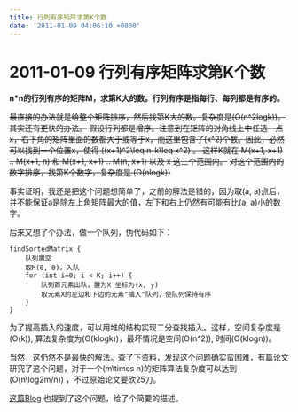 ```yaml
---
title: 行列有序矩阵求第K个数
date: '2011-01-09 04:06:10 +0800'
---
```


# 2011-01-09  行列有序矩阵求第K个数

 **n\*n的行列有序的矩阵M，求第K大的数。行列有序是指每行、每列都是有序的。** 

~~最直接的办法就是给整个矩阵排序，然后找第K大的数。复杂度是\(O\(n^2logk\)\)。其实还有更快的办法。~~ ~~假设行列都是增序。注意到在矩阵的对角线上中任选一点x，右下角的矩阵里面的数都大于或等于x，而这里包含了\(x^2\)个数。因此，必然可以找到一个位置x，使得 \(\(x+1\)^2\leq n-k\leq x^2\) 。 这样K就在 M\(x+1, x+1\) .. M\(x+1, n\) 和 M\(x+1, x+1\) .. M\(n, x+1\) 以及 x 这三个范围内。~~ ~~对这个范围内的数字排序，找第K个数字，复杂度是 \(O\(nlogk\)\)~~

事实证明，我还是把这个问题想简单了，之前的解法是错的，因为取\(a, a\)点后，并不能保证a是除左上角矩阵最大的值，左下和右上仍然有可能有比\(a, a\)小的数字。

后来又想了个办法，做一个队列，伪代码如下：

```text
findSortedMatrix {
    队列置空
    取M(0, 0)，入队
    for (int i=0; i < K; i++) {
        队列首元素出队，置为X 坐标为(x, y)
        取元素X的左边和下边的元素"插入"队列，使队列保持有序
    }
}
```

为了提高插入的速度，可以用堆的结构实现二分查找插入。这样，空间复杂度是\(O\(k\)\), 算法复杂度为\(O\(klogk\)\)，最坏情况是空间\(O\(n^2\)\), 时间\(O\(klogn\)\)。

当然，这仍然不是最快的解法。查了下资料，发现这个问题确实蛮困难，[有篇论文](http://scitation.aip.org/getabs/servlet/GetabsServlet?prog=normal&id=SMJCAT000013000001000014000001&idtype=cvips&gifs=yes) 研究了这个问题，对于一个\(m\times n\)的矩阵算法复杂度可以达到\(O\(n\log2m/n\)\) ，不过原始论文要砍25刀。

[这篇Blog](http://zhiqiang.org/blog/science/computer-science/median-algorithm-of-ordered-matrix.html) 也提到了这个问题，给了个简要的描述。

